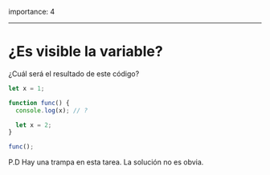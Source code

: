 importance: 4

---

# ¿Es visible la variable?

¿Cuál será el resultado de este código?

```js
let x = 1;

function func() {
  console.log(x); // ?

  let x = 2;
}

func();
```

P.D Hay una trampa en esta tarea. La solución no es obvia.
